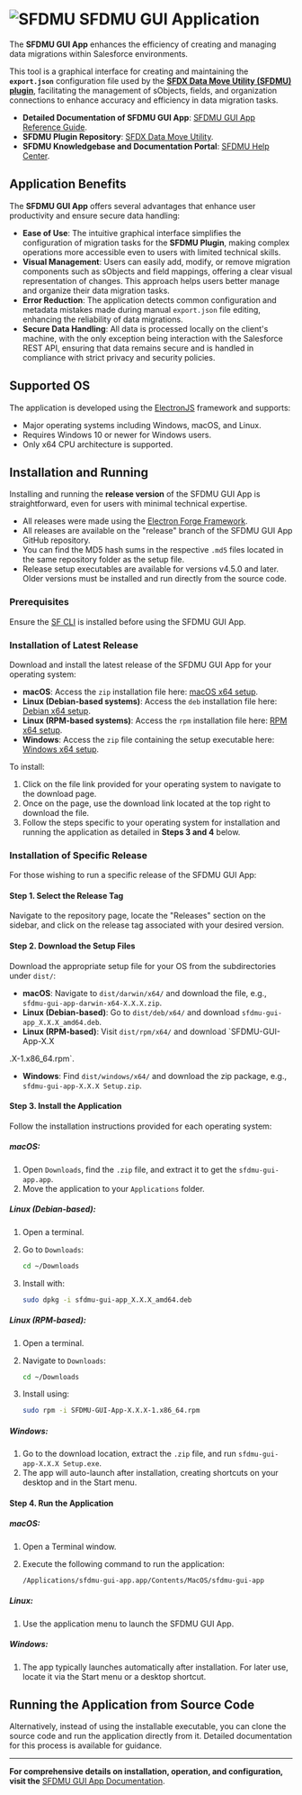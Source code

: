 # ![SFDMU](https://github.com/forcedotcom/SFDX-Data-Move-Utility/blob/master/src/images/logo-black.png)&nbsp;SFDMU GUI Application

The **SFDMU GUI App** enhances the efficiency of creating and managing data migrations within Salesforce environments. 

This tool is a graphical interface for creating and maintaining the **`export.json`** configuration file used by the [**SFDX Data Move Utility (SFDMU) plugin**](https://github.com/forcedotcom/SFDX-Data-Move-Utility), facilitating the management of sObjects, fields, and organization connections to enhance accuracy and efficiency in data migration tasks.

- **Detailed Documentation of SFDMU GUI App**: [SFDMU GUI App Reference Guide](https://help.sfdmu.com/sfdmu-gui-app).
- **SFDMU Plugin Repository**: [SFDX Data Move Utility](https://github.com/forcedotcom/SFDX-Data-Move-Utility).
- **SFDMU Knowledgebase and Documentation Portal**: [SFDMU Help Center](https://help.sfdmu.com/).

## Application Benefits

The **SFDMU GUI App** offers several advantages that enhance user productivity and ensure secure data handling:

- **Ease of Use**: The intuitive graphical interface simplifies the configuration of migration tasks for the **SFDMU Plugin**, making complex operations more accessible even to users with limited technical skills.
- **Visual Management**: Users can easily add, modify, or remove migration components such as sObjects and field mappings, offering a clear visual representation of changes. This approach helps users better manage and organize their data migration tasks.
- **Error Reduction**: The application detects common configuration and metadata mistakes made during manual `export.json` file editing, enhancing the reliability of data migrations.
- **Secure Data Handling**: All data is processed locally on the client's machine, with the only exception being interaction with the Salesforce REST API, ensuring that data remains secure and is handled in compliance with strict privacy and security policies.

## Supported OS

The application is developed using the [ElectronJS](https://www.electronjs.org/) framework and supports:

- Major operating systems including Windows, macOS, and Linux.
- Requires Windows 10 or newer for Windows users.
- Only x64 CPU architecture is supported.

## Installation and Running
Installing and running the **release version** of the SFDMU GUI App is straightforward, even for users with minimal technical expertise. 
- All releases were made using the [Electron Forge Framework](https://www.electronforge.io/).
- All releases are available on the "release" branch of the SFDMU GUI App GitHub repository.
- You can find the MD5 hash sums in the respective `.md5` files located in the same repository folder as the setup file.
- Release setup executables are available for versions v4.5.0 and later. Older versions must be installed and run directly from the source code.

### Prerequisites

Ensure the [SF CLI](https://developer.salesforce.com/docs/atlas.en-us.sfdx_setup.meta/sfdx_setup/sfdx_setup_install_cli.htm) is installed before using the SFDMU GUI App.

### Installation of Latest Release

Download and install the latest release of the SFDMU GUI App for your operating system:

- **macOS**: Access the `zip` installation file here: [macOS x64 setup](https://github.com/forcedotcom/SFDX-Data-Move-Utility-Desktop-App/tree/release/dist/darwin/x64/).
- **Linux (Debian-based systems)**: Access the `deb` installation file here: [Debian x64 setup](https://github.com/forcedotcom/SFDX-Data-Move-Utility-Desktop-App/tree/release/dist/deb/x64/).
- **Linux (RPM-based systems)**: Access the `rpm` installation file here: [RPM x64 setup](https://github.com/forcedotcom/SFDX-Data-Move-Utility-Desktop-App/tree/release/dist/rpm/x64/).
- **Windows**: Access the `zip` file containing the setup executable here: [Windows x64 setup](https://github.com/forcedotcom/SFDX-Data-Move-Utility-Desktop-App/tree/release/dist/windows/x64/).

To install:

1. Click on the file link provided for your operating system to navigate to the download page.
2. Once on the page, use the download link located at the top right to download the file.
3. Follow the steps specific to your operating system for installation and running the application as detailed in **Steps 3 and 4** below.

### Installation of Specific Release

For those wishing to run a specific release of the SFDMU GUI App:

#### Step 1. Select the Release Tag

Navigate to the repository page, locate the "Releases" section on the sidebar, and click on the release tag associated with your desired version.

#### Step 2. Download the Setup Files

Download the appropriate setup file for your OS from the subdirectories under `dist/`:

- **macOS**: Navigate to `dist/darwin/x64/` and download the file, e.g., `sfdmu-gui-app-darwin-x64-X.X.X.zip`.
- **Linux (Debian-based)**: Go to `dist/deb/x64/` and download `sfdmu-gui-app_X.X.X_amd64.deb`.
- **Linux (RPM-based)**: Visit `dist/rpm/x64/` and download `SFDMU-GUI-App-X.X

.X-1.x86_64.rpm`.
- **Windows**: Find `dist/windows/x64/` and download the zip package, e.g., `sfdmu-gui-app-X.X.X Setup.zip`.

#### Step 3. Install the Application

Follow the installation instructions provided for each operating system:

##### macOS:

1. Open `Downloads`, find the `.zip` file, and extract it to get the `sfdmu-gui-app.app`.
2. Move the application to your `Applications` folder.

##### Linux (Debian-based):

1. Open a terminal.

2. Go to `Downloads`:

   ```bash
   cd ~/Downloads
   ```

3. Install with:

   ```bash
   sudo dpkg -i sfdmu-gui-app_X.X.X_amd64.deb
   ```

##### Linux (RPM-based):

1. Open a terminal.

2. Navigate to `Downloads`:

   ```bash
   cd ~/Downloads
   ```

3. Install using:

   ```bash
   sudo rpm -i SFDMU-GUI-App-X.X.X-1.x86_64.rpm
   ```

##### Windows:

1. Go to the download location, extract the `.zip` file, and run `sfdmu-gui-app-X.X.X Setup.exe`.
2. The app will auto-launch after installation, creating shortcuts on your desktop and in the Start menu.

#### Step 4. Run the Application

##### macOS:

1. Open a Terminal window.

2. Execute the following command to run the application:

   ```bash
   /Applications/sfdmu-gui-app.app/Contents/MacOS/sfdmu-gui-app
   ```

##### Linux:

1. Use the application menu to launch the SFDMU GUI App.

##### Windows:

1. The app typically launches automatically after installation. For later use, locate it via the Start menu or a desktop shortcut.

## Running the Application from Source Code

Alternatively, instead of using the installable executable, you can clone the source code and run the application directly from it. Detailed documentation for this process is available for guidance.

---

**For comprehensive details on installation, operation, and configuration, visit the** [SFDMU GUI App Documentation](https://help.sfdmu.com/sfdmu-gui-app).
